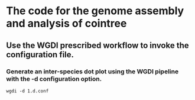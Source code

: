 # The code for the genome assembly and analysis of cointree

## Use the WGDI prescribed workflow to invoke the configuration file.
### Generate an inter-species dot plot using the WGDI pipeline with the -d configuration option.
```
wgdi -d 1.d.conf
```
